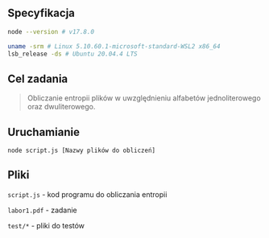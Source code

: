## Specyfikacja

```bash
node --version # v17.8.0

uname -srm # Linux 5.10.60.1-microsoft-standard-WSL2 x86_64
lsb_release -ds # Ubuntu 20.04.4 LTS
```

## Cel zadania

> Obliczanie entropii plików w uwzględnieniu alfabetów jednoliterowego oraz dwuliterowego.

## Uruchamianie

```
node script.js [Nazwy plików do obliczeń]
```

## Pliki

`script.js` - kod programu do obliczania entropii

`labor1.pdf` - zadanie

`test/*` - pliki do testów
